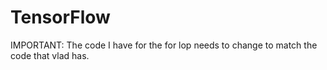 # TensorFlow

IMPORTANT: The code I have for the for lop needs to change to match the code that vlad has.
